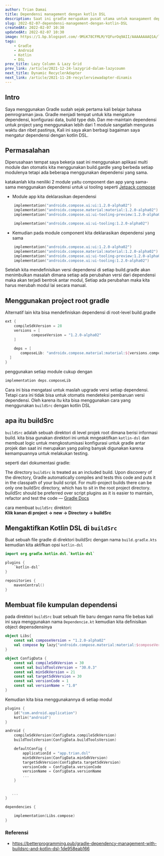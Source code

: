 ```yaml
---
author: Trian Damai
title: Dependensi management dengan kotlin DSL
description: Saat ini gradle merupakan pusat utama untuk managament dependensi dan konfigurasi.
slug: 2022-02-07-dependensi-management-dengan-kotlin-DSL
createdAt: 2022-02-07 10:30
updatedAt: 2022-02-07 10:30
image: https://1.bp.blogspot.com/-9MiK78CFMLM/YQFurOq9AII/AAAAAAAAQ1A/lKj5GiDnO_MkPLb72XqgnvD5uxOsHO-eACLcBGAsYHQ/s0/Android-Compose-1.0-header-v2.png
tags:
    - Gradle
    - Android
    - Kotlin
    - DSL
prev_title: Lazy Column & Lazy Grid
prev_link: /article/2021-12-24-lazygrid-dalam-lazycoumn
next_title: Dynamic RecyclerAdapter
next_link: /article/2021-11-28-recyclerviewadapter-dinamis
---
```


## Intro
Saya menggunakan Gradle sudah sejak pertama kali belajar bahasa pemrograman java. Gradle menjadi tempat untuk kita mengature dependensi, konfigurasi data, build type dsb.
Dan me-maintain dependensi untuk project yang menggunakan lebih dari 1 module sangatlah menguras waktu dan ribet pastinya, Kali ini saya akan berbagi bagaiman saya mengatur dependensi dengan kotlin DSL.

## Permasalahan
Diperusahaan tempat saya bekerja saat ini menggunakan aplikasi multi module dan otomatis kita menggunakan build.gardle yang berbeda setiap modulenya tetapi ada beberapa menggunakan dependensi yang sama.

katakanlah kita neniliki 2 module yaitu component dan app yang sama-sama menggunakan dependensi untuk ui tooling seperti [Jetpack compose](https://trian.app/)

- Module app kita deklarasikan dependensi
```kotlin
    implementation("androidx.compose.ui:ui:1.2.0-alpha02")
    implementation("androidx.compose.material:material:1.2.0-alpha02")
    implementation("androidx.compose.ui:ui-tooling-preview:1.2.0-alpha02")

    implementation("androidx.compose.ui:ui-tooling:1.2.0-alpha02")
```
- Kemudian pada module component kita deklarasikan dependensi yang sama

```kotlin
    implementation("androidx.compose.ui:ui:1.2.0-alpha02")
    implementation("androidx.compose.material:material:1.2.0-alpha02")
    implementation("androidx.compose.ui:ui-tooling-preview:1.2.0-alpha02")
    implementation("androidx.compose.ui:ui-tooling:1.2.0-alpha02")
```

Setelah kita mendefinisikan versi dependensi di setiap build.gradle akan menimbulkan masalah dimana setiap ada perubahan versi dari dependensi maka akan terjadi bentrok antar modul, Setiap ada perubahan maka kita harus merubah modul lai secara manual.

## Menggunakan project root gradle
Alternatif lain kita bisa mendefiniskan dependensi di root-level build.gradle

```groovy
ext { 
    compileSdkVersion = 28  
    versions = [
            composeVersion = "1.2.0-alpha02"
    ]
  
    deps = [
       composeLib: "androidx.compose.material:material:${versions.composeVersion}",
  ]
}
```

penggunakan setiap module cukup dengan

```groovy
implementation deps.composeLib
```

Cara ini bisa mengatasi untuk maslah upgrade versi setiap dependensi. Tetapi cara ini tidak bisa untuk otomatis mendeteksi pembaruan versi dependensi. Oleh karena itu kita bisa menggunakan cara yang menggunakan `buildSrc` dengan kotlin DSL

## apa itu buildSrc
`buildSrc` adalah sebuah direktori di level projek root dimana berisi informasi build. kita bisa gunakan direktori ini untuk mngeaktifkan `kotlin-dsl` dan membuat logic untuk mengkostumisasi konfigurasi untuk gradle antar projek dan saat ini merupakan yang paling banyak digunakan karena kemampuannya untuk melakukan testing.

seperti dari dokumentasi gradle:


The directory `buildSrc` is treated as an included build. Upon discovery of the directory, Gradle automatically compiles and tests this code and puts it in the classpath of your build script. For multi-project builds there can be only one buildSrc directory, which has to sit in the root project directory. buildSrc should be preferred over script plugins as it is easier to maintain, refactor and test the code — [Gradle Docs](https://docs.gradle.org/current/userguide/organizing_gradle_projects.html#sec:build_sources)


cara membuat `buildSrc` direktori:<br>
<b>Klik kanan di project -> new -> Directory -> buildSrc</b>


## Mengaktifkan Kotlin DSL di `buildSrc`
Buat sebuah file gradle di direktori buildSrc dengan nama `build.gradle.kts` kemudian kita aktifkan opsi `kotlin-dsl`

```kotlin
import org.gradle.kotlin.dsl.`kotlin-dsl`

plugins {
    `kotlin-dsl`
}

repositories {
    mavenCentral()
}
```

## Membuat file kumpulan dependensi
pada direktori `buildSrc` buat sebuah file baru dengan nama file bebas kali ini saya menggunakan nama `Dependencie.kt` kemudian kita definisikan object depensdensinya
```kotlin
object Libs{
    const val composeVersion = "1.2.0-alpha02"
    val compose by lazy{"androidx.compose.material:material:$composeVersion"}
}

object ConfigData {
    const val compileSdkVersion = 30
    const val buildToolsVersion = "30.0.3"
    const val minSdkVersion = 21
    const val targetSdkVersion = 30
    const val versionCode = 1
    const val versionName = "1.0"
}
```
Kemudian kita bisa menggunakannya di setiap modul 

```kotlin
plugins {
    id("com.android.application")
    kotlin("android")
}

android {
    compileSdkVersion(ConfigData.compileSdkVersion)
    buildToolsVersion(ConfigData.buildToolsVersion)

    defaultConfig {
        applicationId = "app.trian.dsl"
        minSdkVersion(ConfigData.minSdkVersion)
        targetSdkVersion(ConfigData.targetSdkVersion)
        versionCode = ConfigData.versionCode
        versionName = ConfigData.versionName
        ...
    }


   ...
}

dependencies {

    implementation(Libs.compose)
}
```

### Referensi
- https://betterprogramming.pub/gradle-dependency-management-with-buildsrc-and-kotlin-dsl-1de958eab166
